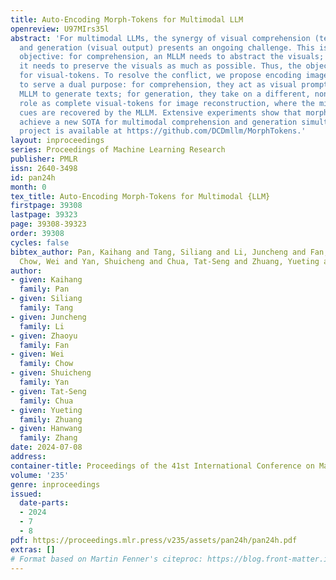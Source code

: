 ```yaml
---
title: Auto-Encoding Morph-Tokens for Multimodal LLM
openreview: U97MIrs35l
abstract: 'For multimodal LLMs, the synergy of visual comprehension (textual output)
  and generation (visual output) presents an ongoing challenge. This is due to a conflicting
  objective: for comprehension, an MLLM needs to abstract the visuals; for generation,
  it needs to preserve the visuals as much as possible. Thus, the objective is a dilemma
  for visual-tokens. To resolve the conflict, we propose encoding images into morph-tokens
  to serve a dual purpose: for comprehension, they act as visual prompts instructing
  MLLM to generate texts; for generation, they take on a different, non-conflicting
  role as complete visual-tokens for image reconstruction, where the missing visual
  cues are recovered by the MLLM. Extensive experiments show that morph-tokens can
  achieve a new SOTA for multimodal comprehension and generation simultaneously. Our
  project is available at https://github.com/DCDmllm/MorphTokens.'
layout: inproceedings
series: Proceedings of Machine Learning Research
publisher: PMLR
issn: 2640-3498
id: pan24h
month: 0
tex_title: Auto-Encoding Morph-Tokens for Multimodal {LLM}
firstpage: 39308
lastpage: 39323
page: 39308-39323
order: 39308
cycles: false
bibtex_author: Pan, Kaihang and Tang, Siliang and Li, Juncheng and Fan, Zhaoyu and
  Chow, Wei and Yan, Shuicheng and Chua, Tat-Seng and Zhuang, Yueting and Zhang, Hanwang
author:
- given: Kaihang
  family: Pan
- given: Siliang
  family: Tang
- given: Juncheng
  family: Li
- given: Zhaoyu
  family: Fan
- given: Wei
  family: Chow
- given: Shuicheng
  family: Yan
- given: Tat-Seng
  family: Chua
- given: Yueting
  family: Zhuang
- given: Hanwang
  family: Zhang
date: 2024-07-08
address:
container-title: Proceedings of the 41st International Conference on Machine Learning
volume: '235'
genre: inproceedings
issued:
  date-parts:
  - 2024
  - 7
  - 8
pdf: https://proceedings.mlr.press/v235/assets/pan24h/pan24h.pdf
extras: []
# Format based on Martin Fenner's citeproc: https://blog.front-matter.io/posts/citeproc-yaml-for-bibliographies/
---
```

